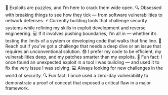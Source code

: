 👾 Exploits are puzzles, and I’m here to crack them wide open.
🔍 Obsessed with breaking things to see how they tick — from software vulnerabilities to network defenses.
⚡ Currently building tools that challenge security systems while refining my skills in exploit development and reverse engineering.
💻 If it involves pushing boundaries, I’m all in — whether it’s testing the limits of a system or developing code that walks that fine line.
📡 Reach out if you’ve got a challenge that needs a deep dive or an issue that requires an unconventional solution.
😎 I prefer my code to be efficient, my vulnerabilities deep, and my patches smarter than my exploits.
🧠 Fun fact: I once found an unexpected exploit in a tool I was building — and used it to fix the very issue I was solving.
💻 Always looking for new challenges in the world of security.
🔍 Fun fact: I once used a zero-day vulnerability to demonstrate a proof of concept that exposed a critical flaw in a major framework.

